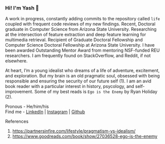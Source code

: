 ### Hi! I'm Yash 👋

A work in progress, constantly adding commits to the repository called `life` coupled with frequent code reviews of my new findings. Recent, Doctoral graduate in Computer Science from Arizona State University. Researching at the intersection of feature extraction and deep feature learning for multimedia retrieval. Recipient of Graduate Doctoral Fellowship and Computer Science Doctoral Fellowship at Arizona State University. I have been awarded Outstanding Mentor Award from mentoring NSF-funded REU researchers. I am frequently found on StackOverflow, and Reddit, if not elsewhere.

At heart, I’m a young idealist who dreams of a life of adventure, excitement, and exploration. But my brain is an old pragmatic soul, obsessed with being responsible and ensuring the security of our future self (1). I am an avid book reader with a particular interest in history, psycology, and self-improvement. Some of my best reads is `Ego is the Enemy` by Ryan Holiday (2).

Pronous - He/him/his <br />
Find me - [LinkedIn](https://www.linkedin.com/in/yashgarg1232) | [Instagram](https://www.instagram.com/yashgarg1232) | [Github](https://www.github.com/yashgarg1232)

References

1. https://partnersinfire.com/lifestyle/pragmatism-vs-idealism/
2. https://www.goodreads.com/book/show/27036528-ego-is-the-enemy
<!--
**yashgarg1232/yashgarg1232** is a ✨ _special_ ✨ repository because its `README.md` (this file) appears on your GitHub profile.

Here are some ideas to get you started:

- 🔭 I’m currently working on ...
- 🌱 I’m currently learning ...
- 👯 I’m looking to collaborate on ...
- 🤔 I’m looking for help with ...
- 💬 Ask me about ...
- 📫 How to reach me: ...
- 😄 Pronouns: ...
- ⚡ Fun fact: ...
-->
